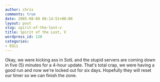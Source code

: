 ```yaml
---
author: chris
comments: true
date: 2005-08-08 06:14:51+00:00
layout: post
slug: spirit-of-the-lost-v
title: Spirit of the Lost, V
wordpress_id: 120
categories:
- EQii
---
```


Okay, we were kicking ass in SotL and the stupid servers are coming down in five (5) minutes for a 4-hour update. That's total crap, we were having a good run and now we're locked out for six days. Hopefully they will reset our timer so we can finish the zone.
